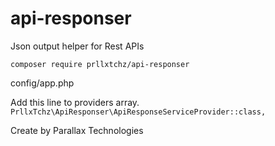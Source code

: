 # api-responser
Json output helper for Rest APIs

<code>composer require prllxtchz/api-responser</code>

config/app.php

Add this line to providers array.
<code>PrllxTchz\ApiResponser\ApiResponseServiceProvider::class,</code>



Create by Parallax Technologies
